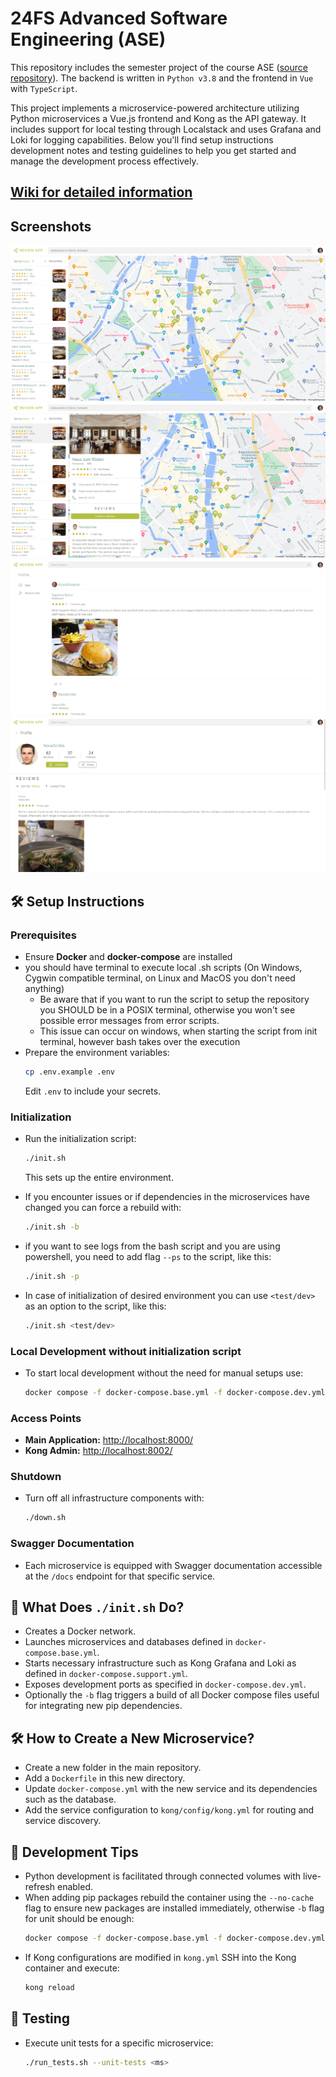 # 24FS Advanced Software Engineering (ASE)
This repository includes the semester project of the course ASE ([source repository](https://github.com/uzh-network-ninjas/ase-social-network)). The backend is written in `Python v3.8` and the frontend in `Vue` with `TypeScript`.

This project implements a microservice-powered architecture
 utilizing Python microservices
 a Vue.js frontend
 and Kong as the API gateway. It includes support for local testing through Localstack
 and uses Grafana and Loki for logging capabilities. Below you'll find setup instructions
 development notes
 and testing guidelines to help you get started and manage the development process effectively.

## [Wiki for detailed information](https://github.com/uzh-network-ninjas/ase-social-network/wiki)  

## Screenshots
![Map Overview](./ms-frontend/src/assets/ExampleImageMain.png)
![Map Location](./ms-frontend/src/assets/ExampleImageMap.png)
![Feed](./ms-frontend/src/assets/ExampleImageFeed.png)
![Profile](./ms-frontend/src/assets/ExampleImageProfile.png)

## 🛠️ Setup Instructions

### Prerequisites
- Ensure **Docker** and **docker-compose** are installed
- you should have terminal to execute local .sh scripts (On Windows, Cygwin compatible terminal, on Linux and MacOS you don't need anything)
  - Be aware that if you want to run the script to setup the repository you SHOULD be in a POSIX terminal, otherwise you won't see possible error messages from error scripts.
  - This issue can occur on windows, when starting the script from init terminal, however bash takes over the execution
- Prepare the environment variables:
  ```bash
  cp .env.example .env
  ```
  Edit `.env` to include your secrets.

### Initialization
- Run the initialization script:
  ```bash
  ./init.sh
  ```
  This sets up the entire environment.

- If you encounter issues or if dependencies in the microservices have changed you can force a rebuild with:
  ```bash
  ./init.sh -b
  ```

- if you want to see logs from the bash script and you are using powershell, you need to add flag `--ps` to the script, like this:
  ```bash
  ./init.sh -p
  ```

- In case of initialization of desired environment you can use `<test/dev>` as an option to the script, like this:
  ```bash
  ./init.sh <test/dev>
  ```

### Local Development without initialization script
- To start local development without the need for manual setups
 use:
  ```bash
  docker compose -f docker-compose.base.yml -f docker-compose.dev.yml -f docker-compose.support.yml up
  ```

### Access Points
- **Main Application:** <http://localhost:8000/>
- **Kong Admin:** <http://localhost:8002/>

### Shutdown
- Turn off all infrastructure components with:
  ```bash
  ./down.sh
  ```

### Swagger Documentation
- Each microservice is equipped with Swagger documentation accessible at the `/docs` endpoint for that specific service.



## 🔄 What Does `./init.sh` Do?
- Creates a Docker network.
- Launches microservices and databases defined in `docker-compose.base.yml`.
- Starts necessary infrastructure such as Kong
 Grafana
 and Loki as defined in `docker-compose.support.yml`.
- Exposes development ports as specified in `docker-compose.dev.yml`.
- Optionally
 the `-b` flag triggers a build of all Docker compose files
 useful for integrating new pip dependencies.

## 🛠️ How to Create a New Microservice?
- Create a new folder in the main repository.
- Add a `Dockerfile` in this new directory.
- Update `docker-compose.yml` with the new service and its dependencies
 such as the database.
- Add the service configuration to `kong/config/kong.yml` for routing and service discovery.

## 🔧 Development Tips
- Python development is facilitated through connected volumes
 with live-refresh enabled.
- When adding pip packages
 rebuild the container using the `--no-cache` flag to ensure new packages are installed immediately, otherwise `-b` flag for unit should be enough:
  ```bash
  docker compose -f docker-compose.base.yml -f docker-compose.dev.yml build --no-cache
  ```
- If Kong configurations are modified in `kong.yml`
 SSH into the Kong container and execute:
  ```bash
  kong reload
  ```

## 🧪 Testing
- Execute unit tests for a specific microservice:
  ```bash
  ./run_tests.sh --unit-tests <ms>
  ```
